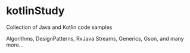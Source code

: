 # kotlinStudy
Collection of Java and Kotlin code samples

Algorithms,
DesignPatterns,
RxJava
Streams,
Generics,
Gson,
and many more...

